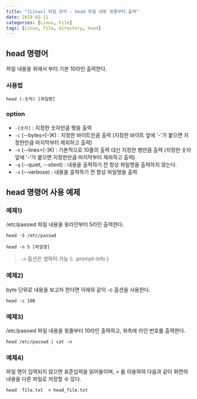 ```yaml
---
title: "[Linux] 파일 관리 - head 파일 내용 윗줄부터 출력"
date: 2018-02-11
categories: [Linux, File]
tags: [Linux, file, directory, head]
---
```


## head 명령어
파일 내용을 위에서 부터 기본 10라인 출력한다.

### 사용법
```
head (-숫자) [파일명]
```

### option
- `-[숫자]` : 지정한 숫자만큼 행을 출력
- `-c` (--bytes=[-]K) : 지정한 바이트만큼 출력 (지정한 바이트 앞에 '-'가 붙으면 지정한만큼 마지막부터 제외하고 출력)
- `-n` (--lines=[-]K) : 기본적으로 10줄의 출력 대신 지정한 행만큼 출력 (지정한 숫자 앞에 '-'가 붙으면 지정한만큼 마지막부터 제외하고 출력)
- `-q` (--quiet, --silent) : 내용을 출력하기 전 항상 파일명을 출력하지 않는다.
- `-v` (--verbose) : 내용을 출력하기 전 항상 파일명을 출력

## head 명령어 사용 예제
### 예제1)
/etc/passwd 파일 내용을 윗라인부터 5라인 출력한다.
```
head -5 /etc/passwd

head -n 5 [파일명]
```

> `-n` 옵션은 생략이 가능
{: .prompt-info }

### 예제2)
byte 단위로 내용을 보고자 한다면 아래와 같이 -c 옵션을 사용한다.
```
head -c 100
```

### 예제3)
/etc/passwd 파일 내용을 윗줄부터 10라인 출력하고, 좌측에 라인 번호를 출력한다.
```
head /etc/passwd | cat -n
```

### 예제4)
파일 명이 입력되지 않으면 표준입력을 읽어들이며, > 를 이용하여 다음과 같이 화면의 내용을 다른 파일로 저장할 수 있다.
```
head  file.txt  > head_file.txt
```